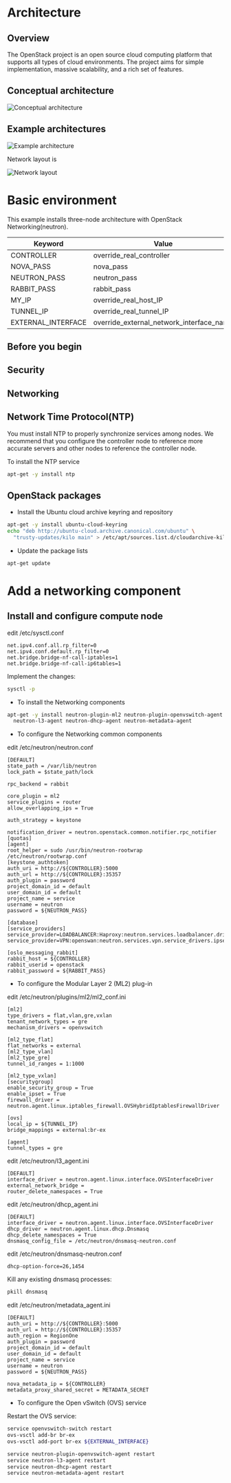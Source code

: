 # Architecture
## Overview
The OpenStack project is an open source cloud computing platform that supports all types of cloud environments. The project aims for simple implementation, massive scalability, and a rich set of features.

## Conceptual architecture
![Conceptual architecture](http://docs.openstack.org/kilo/install-guide/install/apt/content/figures/1/a/common/figures/openstack_kilo_conceptual_arch.png)

## Example architectures

![Example architecture](http://docs.openstack.org/kilo/install-guide/install/apt/content/figures/1/a/common/figures/installguidearch-neutron-hw.png)

Network layout is

![Network layout](http://docs.openstack.org/kilo/install-guide/install/apt/content/figures/1/a/common/figures/installguidearch-neutron-networks.png)

# Basic environment
This example installs three-node architecture with OpenStack Networking(neutron).

Keyword     | Value
-----       | -----
CONTROLLER  | override_real_controller
NOVA_PASS   | nova_pass
NEUTRON_PASS | neutron_pass
RABBIT_PASS | rabbit_pass
MY_IP   | override_real_host_IP
TUNNEL_IP   | override_real_tunnel_IP
EXTERNAL_INTERFACE | override_external_network_interface_name



## Before you begin
## Security
## Networking
## Network Time Protocol(NTP)
You must install NTP to properly synchronize services among nodes. We recommend that you configure the controller node to reference more accurate servers and other nodes to reference the controller node.

To install the NTP service
~~~bash
apt-get -y install ntp
~~~

## OpenStack packages
* Install the Ubuntu cloud archive keyring and repository
~~~bash
apt-get -y install ubuntu-cloud-keyring
echo "deb http://ubuntu-cloud.archive.canonical.com/ubuntu" \
  "trusty-updates/kilo main" > /etc/apt/sources.list.d/cloudarchive-kilo.list
~~~

* Update the package lists
~~~bash
apt-get update
~~~

# Add a networking component

## Install and configure compute node

edit /etc/sysctl.conf

~~~text
net.ipv4.conf.all.rp_filter=0
net.ipv4.conf.default.rp_filter=0
net.bridge.bridge-nf-call-iptables=1
net.bridge.bridge-nf-call-ip6tables=1
~~~

Implement the changes:

~~~bash
sysctl -p
~~~

* To install the Networking components

~~~bash
apt-get -y install neutron-plugin-ml2 neutron-plugin-openvswitch-agent \
  neutron-l3-agent neutron-dhcp-agent neutron-metadata-agent
~~~

* To configure the Networking common components

edit /etc/neutron/neutron.conf

~~~text
[DEFAULT]
state_path = /var/lib/neutron
lock_path = $state_path/lock

rpc_backend = rabbit

core_plugin = ml2
service_plugins = router
allow_overlapping_ips = True

auth_strategy = keystone

notification_driver = neutron.openstack.common.notifier.rpc_notifier
[quotas]
[agent]
root_helper = sudo /usr/bin/neutron-rootwrap /etc/neutron/rootwrap.conf
[keystone_authtoken]
auth_uri = http://${CONTROLLER}:5000
auth_url = http://${CONTROLLER}:35357
auth_plugin = password
project_domain_id = default
user_domain_id = default
project_name = service
username = neutron
password = ${NEUTRON_PASS}

[database]
[service_providers]
service_provider=LOADBALANCER:Haproxy:neutron.services.loadbalancer.drivers.haproxy.plugin_driver.HaproxyOnHostPluginDriver:default
service_provider=VPN:openswan:neutron.services.vpn.service_drivers.ipsec.IPsecVPNDriver:default

[oslo_messaging_rabbit]
rabbit_host = ${CONTROLLER}
rabbit_userid = openstack
rabbit_password = ${RABBIT_PASS}

~~~

* To configure the Modular Layer 2 (ML2) plug-in

edit /etc/neutron/plugins/ml2/ml2_conf.ini

~~~text
[ml2]
type_drivers = flat,vlan,gre,vxlan
tenant_network_types = gre
mechanism_drivers = openvswitch

[ml2_type_flat]
flat_networks = external
[ml2_type_vlan]
[ml2_type_gre]
tunnel_id_ranges = 1:1000

[ml2_type_vxlan]
[securitygroup]
enable_security_group = True
enable_ipset = True
firewall_driver = neutron.agent.linux.iptables_firewall.OVSHybridIptablesFirewallDriver

[ovs]
local_ip = ${TUNNEL_IP}
bridge_mappings = external:br-ex

[agent]
tunnel_types = gre

~~~

edit /etc/neutron/l3_agent.ini

~~~text
[DEFAULT]
interface_driver = neutron.agent.linux.interface.OVSInterfaceDriver
external_network_bridge =
router_delete_namespaces = True
~~~

edit /etc/neutron/dhcp_agent.ini

~~~text
[DEFAULT]
interface_driver = neutron.agent.linux.interface.OVSInterfaceDriver
dhcp_driver = neutron.agent.linux.dhcp.Dnsmasq
dhcp_delete_namespaces = True
dnsmasq_config_file = /etc/neutron/dnsmasq-neutron.conf
~~~

edit /etc/neutron/dnsmasq-neutron.conf

~~~text
dhcp-option-force=26,1454
~~~

Kill any existing dnsmasq processes:

~~~bash
pkill dnsmasq
~~~

edit /etc/neutron/metadata_agent.ini

~~~text
[DEFAULT]
auth_uri = http://${CONTROLLER}:5000
auth_url = http://${CONTROLLER}:35357
auth_region = RegionOne
auth_plugin = password
project_domain_id = default
user_domain_id = default
project_name = service
username = neutron
password = ${NEUTRON_PASS}

nova_metadata_ip = ${CONTROLLER}
metadata_proxy_shared_secret = METADATA_SECRET
~~~

* To configure the Open vSwitch (OVS) service

Restart the OVS service:

~~~bash
service openvswitch-switch restart
ovs-vsctl add-br br-ex
ovs-vsctl add-port br-ex ${EXTERNAL_INTERFACE}

service neutron-plugin-openvswitch-agent restart
service neutron-l3-agent restart
service neutron-dhcp-agent restart
service neutron-metadata-agent restart

~~~

